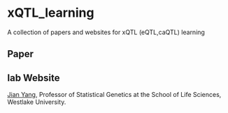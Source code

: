 # xQTL_learning
A collection of papers and websites for xQTL (eQTL,caQTL) learning

## Paper

## lab Website
[Jian Yang](https://yanglab.westlake.edu.cn/), Professor of Statistical Genetics at the School of Life Sciences, Westlake University.
